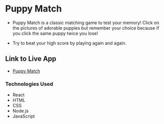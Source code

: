 # Puppy Match

* Puppy Match is a classic matching game to test your memory! Click on the pictures of adorable puppies but remember your choice because if you click the same puppy twice you lose!

* Try to beat your high score by playing again and again.

## Link to Live App

* [Puppy Match]()

### Technologies Used

* React
* HTML
* CSS
* Node.js
* JavaScript
